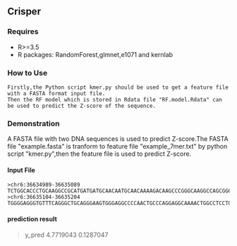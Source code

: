 ## Crisper
### Requires
- R>=3.5<br>
- R packages: RandomForest,glmnet,e1071 and kernlab<br>
### How to Use
```
Firstly,the Python script kmer.py should be used to get a feature file with a FASTA format input file.
Then the RF model which is stored in Rdata file "RF.model.Rdata" can be used to predict the Z-score of the sequence.
```
### Demonstration
A FASTA file with two DNA sequences is used to predict Z-score.The FASTA file "example.fasta" is tranform to feature file "example_7mer.txt" by python script "kmer.py",then the feature file is used to predict Z-score.
#### Input File
```
>chr6:36634989-36635089
TCTGGCACCCTGCAAGGCCGCATGATGATGCAACAATGCAACAAAAGACAAGCCCGGGCAAGGCCAGCGGGAGCTCTGCCGGCCAGAGTTGCTGATGCGA
>chr6:36635104-36635204
TGGGGAGGGTGTTTCAGGGCTGCAGGGAAGTGGGAGGCCCCAACTGCCCAGGAGGCAAAACTGGCCTCCTGCTCACTCAGCCATGAGCTTTTCTACCCCA
```
#### prediction result
> y_pred
4.7719043 0.1287047
